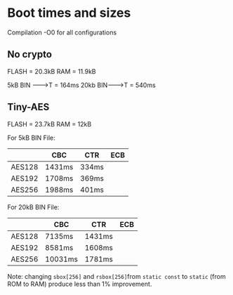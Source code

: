 # Boot times and sizes
Compilation -O0 for all configurations
## No crypto
FLASH = 20.3kB
RAM = 11.9kB

5kB BIN --->T = 164ms
20kb BIN--->T = 540ms

## Tiny-AES

FLASH = 23.7kB
RAM = 12kB

For 5kB BIN File:

| |CBC  | CTR | ECB|
| --|--|--|--|
| AES128| 1431ms| 334ms|
| AES192| 1708ms | 369ms |
| AES256| 1988ms| 401ms |

For 20kB BIN File:

| |CBC  | CTR | ECB|
| --|--|--|--|
| AES128| 7135ms| 1431ms|
| AES192| 8581ms| 1608ms|
| AES256| 10031ms| 1781ms|

Note: changing `sbox[256]` and `rsbox[256]`from `static const` to `static` (from ROM to RAM) produce less than 1% improvement.
